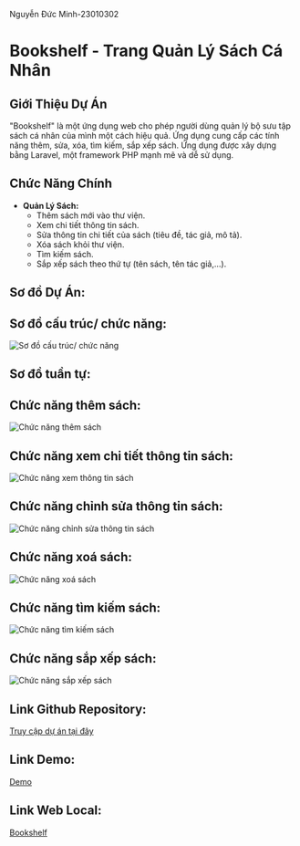 Nguyễn Đức Minh-23010302 
# Bookshelf - Trang Quản Lý Sách Cá Nhân

## Giới Thiệu Dự Án
"Bookshelf" là một ứng dụng web cho phép người dùng quản lý bộ sưu tập sách cá nhân của mình một cách hiệu quả. Ứng dụng cung cấp các tính năng thêm, sửa, xóa, tìm kiếm, sắp xếp sách. Ứng dụng được xây dựng bằng Laravel, một framework PHP mạnh mẽ và dễ sử dụng.

## Chức Năng Chính

- **Quản Lý Sách:**
    - Thêm sách mới vào thư viện.
    - Xem chi tiết thông tin sách.
    - Sửa thông tin chi tiết của sách (tiêu đề, tác giả, mô tả).
    - Xóa sách khỏi thư viện.
    - Tìm kiếm sách.
    - Sắp xếp sách theo thứ tự (tên sách, tên tác giả,...).
      
## Sơ đồ Dự Án:

## Sơ đồ cấu trúc/ chức năng:

![Sơ đồ cấu trúc/ chức năng](https://github.com/user-attachments/assets/8e34021f-ee7e-4ce8-8e8c-4fc9fcc0b68b)

## Sơ đồ tuần tự:
## Chức năng thêm sách:

![Chức năng thêm sách](https://github.com/user-attachments/assets/fe159ded-4e38-4012-be50-c702c6b7653a)

## Chức năng xem chi tiết thông tin sách:

![Chức năng xem thông tin sách](https://github.com/user-attachments/assets/7eb28c3c-bb00-4434-b074-62758a6337ef)

## Chức năng chỉnh sửa thông tin sách:

![Chức năng chỉnh sửa thông tin sách](https://github.com/user-attachments/assets/4610033f-bf3b-4fe2-94b4-fd9514513992)

## Chức năng xoá sách:

![Chức năng xoá sách](https://github.com/user-attachments/assets/ab07feb4-fd87-46e6-beff-9c549da80421)

## Chức năng tìm kiếm sách:

![Chức năng tìm kiếm sách](https://github.com/user-attachments/assets/8e9e510c-2e2b-40c3-bdd1-06da60fd3bc0)

## Chức năng sắp xếp sách:

![Chức năng sắp xếp sách](https://github.com/user-attachments/assets/685991a5-fda3-48ef-930a-6f2744a435e8)

## Link Github Repository:
[Truy cập dự án tại đây](https://github.com/ngMinh42/TKWNC-Bookshelf)

## Link Demo:
[Demo](https://youtu.be/CRyA6iVNxN0)

## Link Web Local:
[Bookshelf](http://127.0.0.1:8000/books)


